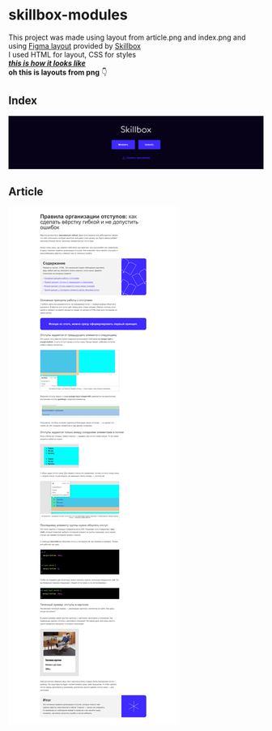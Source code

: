 # skillbox-modules
This project was made using layout from article.png and index.png and using <a href = 'https://www.figma.com/file/YWQ3NFDGxDweqlgFrfQlqm/Modules_page?node-id=0%3A1&mode=dev'>Figma layout</a> provided by <a href = 'https://skillbox.ru/'>Skillbox</a>  
I used HTML for layout, CSS for styles  
<a href = 'https://modules-articles.netlify.app/'> ___this is how it looks like___ </a>  
__oh this is layouts from png__ 👇
## Index
![](https://github.com/ksen322/skillbox-modules/blob/master/index.png)
## Article
![](https://github.com/ksen322/skillbox-modules/blob/master/article.png)
